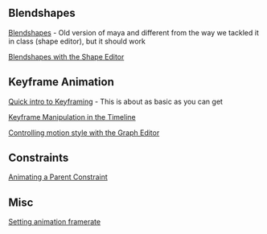 
## Blendshapes 

[Blendshapes](https://www.youtube.com/watch?v=ojX6bwxbaLM) - Old version of maya and different from the way we tackled it in class (shape editor), but it should work

[Blendshapes with the Shape Editor](https://www.youtube.com/watch?v=8tbFH4D66Sc)

## Keyframe Animation

[Quick intro to Keyframing](https://www.youtube.com/watch?v=HSTRBRq3WqQ) - This is about as basic as you can get

[Keyframe Manipulation in the Timeline](https://www.youtube.com/watch?v=uRlQZxk1Byk)

[Controlling motion style with the Graph Editor](https://www.youtube.com/watch?v=RQ31vjgJM2c)

## Constraints

[Animating a Parent Constraint](https://www.youtube.com/watch?v=yaRYBgfllq8)
## Misc
[Setting animation framerate](https://www.youtube.com/watch?v=K8AuM5Y96pw)

